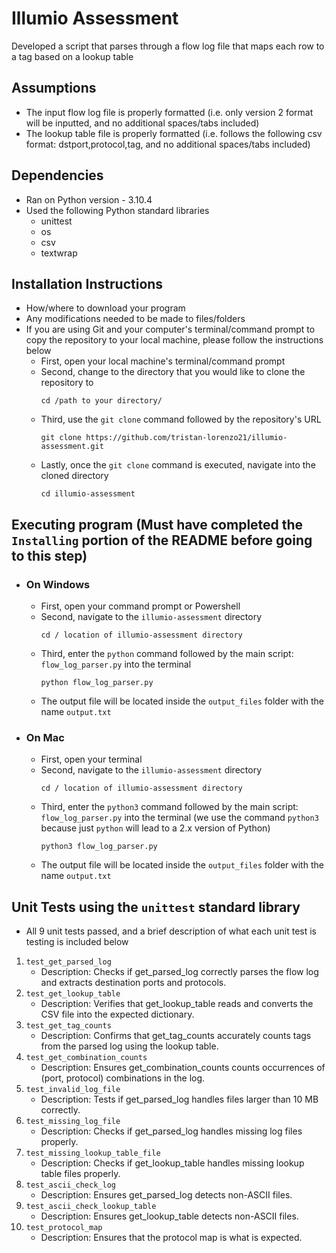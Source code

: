 # Illumio Assessment

Developed a script that parses through a flow log file that maps each row to a tag based on a lookup table

## Assumptions

* The input flow log file is properly formatted (i.e. only version 2 format will be inputted, and no additional spaces/tabs included)
* The lookup table file is properly formatted (i.e. follows the following csv format: dstport,protocol,tag, and no additional spaces/tabs included)

## Dependencies

* Ran on Python version - 3.10.4
* Used the following Python standard libraries
  - unittest
  - os
  - csv
  - textwrap
  
## Installation Instructions

* How/where to download your program
* Any modifications needed to be made to files/folders
* If you are using Git and your computer's terminal/command prompt to copy the repository to your local machine, please follow the instructions below
  -  First, open your local machine's terminal/command prompt
  -  Second, change to the directory that you would like to clone the repository to
      ```
      cd /path to your directory/
      ```
  - Third, use the `git clone` command followed by the repository's URL
      ```
      git clone https://github.com/tristan-lorenzo21/illumio-assessment.git
      ```
  - Lastly, once the `git clone` command is executed, navigate into the cloned directory
      ```
      cd illumio-assessment
      ```
## Executing program (Must have completed the `Installing` portion of the README before going to this step)

* ### On Windows
  * First, open your command prompt or Powershell
  * Second, navigate to the `illumio-assessment` directory
    ```
    cd / location of illumio-assessment directory
    ```
  * Third, enter the `python` command followed by the main script: `flow_log_parser.py` into the terminal
    ```
    python flow_log_parser.py
    ```
  * The output file will be located inside the `output_files` folder with the name `output.txt`
     
* ### On Mac
  * First, open your terminal
  * Second, navigate to the `illumio-assessment` directory
    ```
    cd / location of illumio-assessment directory
    ```
  * Third, enter the `python3` command followed by the main script: `flow_log_parser.py` into the terminal (we use the command `python3` because just `python` will lead to a 2.x version of Python)
    ```
    python3 flow_log_parser.py
    ```
  * The output file will be located inside the `output_files` folder with the name `output.txt`
    
## Unit Tests using the `unittest` standard library

* All 9 unit tests passed, and a brief description of what each unit test is testing is included below
1. `test_get_parsed_log`
   * Description: Checks if get_parsed_log correctly parses the flow log and extracts destination ports and protocols.
2. `test_get_lookup_table`
   * Description: Verifies that get_lookup_table reads and converts the CSV file into the expected dictionary.
3. `test_get_tag_counts`
   * Description: Confirms that get_tag_counts accurately counts tags from the parsed log using the lookup table.
4. `test_get_combination_counts`
   * Description: Ensures get_combination_counts counts occurrences of (port, protocol) combinations in the log.
5. `test_invalid_log_file`
    * Description: Tests if get_parsed_log handles files larger than 10 MB correctly.
6. `test_missing_log_file`
    * Description: Checks if get_parsed_log handles missing log files properly.
7. `test_missing_lookup_table_file`
    * Description: Checks if get_lookup_table handles missing lookup table files properly.
8. `test_ascii_check_log`
    * Description: Ensures get_parsed_log detects non-ASCII files.
9. `test_ascii_check_lookup_table`
    * Description: Ensures get_lookup_table detects non-ASCII files.
10. `test_protocol_map`
    * Description: Ensures that the protocol map is what is expected.

